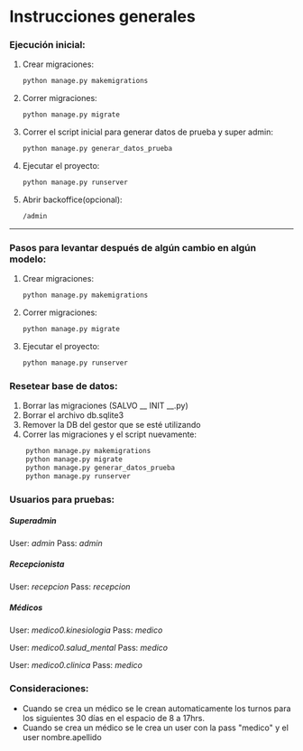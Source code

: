 # Instrucciones generales

### Ejecución inicial:

1. Crear migraciones:
    ```bash
    python manage.py makemigrations
    ```

2. Correr migraciones:
    ```bash
    python manage.py migrate
    ```
3. Correr el script inicial para generar datos de prueba y super admin:
    ```bash
    python manage.py generar_datos_prueba
    ```

5. Ejecutar el proyecto:
    ```bash
    python manage.py runserver
    ```

6. Abrir backoffice(opcional):
    ```bash
    /admin
    ```

---

### Pasos para levantar después de algún cambio en algún modelo:

1. Crear migraciones:
    ```bash
    python manage.py makemigrations
    ```

2. Correr migraciones:
    ```bash
    python manage.py migrate
    ```

3. Ejecutar el proyecto:
    ```bash
    python manage.py runserver
    ```

### Resetear base de datos:
1. Borrar las migraciones (SALVO __ INIT __.py)
2. Borrar el archivo db.sqlite3
3. Remover la DB del gestor que se esté utilizando
4. Correr las migraciones y el script nuevamente:
```bash
    python manage.py makemigrations
    python manage.py migrate
    python manage.py generar_datos_prueba
    python manage.py runserver
```

### Usuarios para pruebas:

##### Superadmin
User: *admin*
Pass: *admin*

##### Recepcionista
User: *recepcion*
Pass: *recepcion*

##### Médicos
User: *medico0.kinesiologia*
Pass: *medico*

User: *medico0.salud_mental*
Pass: *medico*

User: *medico0.clinica*
Pass: *medico*


### Consideraciones:
- Cuando se crea un médico se le crean automaticamente los turnos para los siguientes 30 días en el espacio de 8 a 17hrs. 
- Cuando se crea un médico se le crea un user con la pass "medico" y el user nombre.apellido